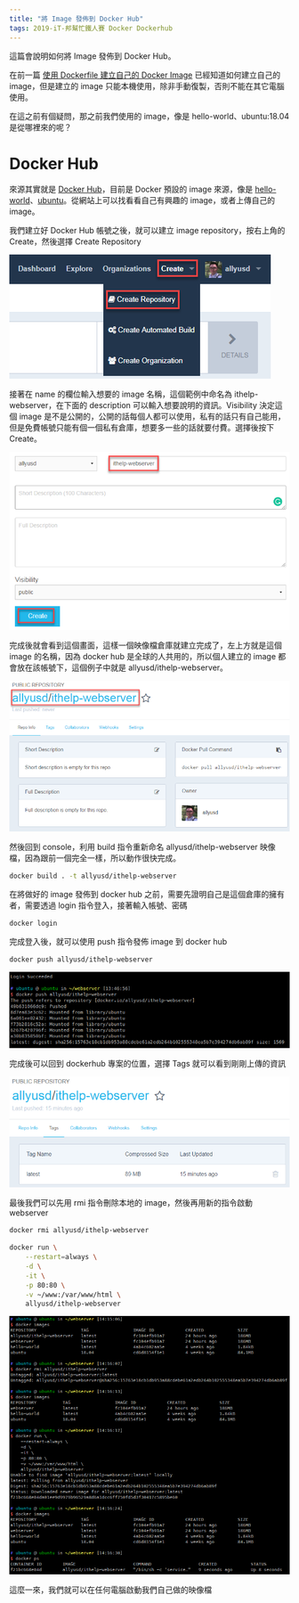 ```yaml
---
title: "將 Image 發佈到 Docker Hub"
tags: 2019-iT-邦幫忙鐵人賽 Docker Dockerhub
---
```


這篇會說明如何將 Image 發佈到 Docker Hub。

在前一篇 [使用 Dockerfile 建立自己的 Docker Image](https://twblog.hongjianching.com/2018/10/06/using-dockerfile-build-docker-image/) 已經知道如何建立自己的 image，但是建立的 image 只能本機使用，除非手動復製，否則不能在其它電腦使用。

在這之前有個疑問，那之前我們使用的 image，像是 hello-world、ubuntu:18.04 是從哪裡來的呢？

# Docker Hub

來源其實就是 [Docker Hub](https://hub.docker.com/)，目前是 Docker 預設的 image 來源，像是 [hello-world](https://hub.docker.com/_/hello-world/)、[ubuntu](https://hub.docker.com/_/ubuntu/)。從網站上可以找看看自己有興趣的 image，或者上傳自己的 image。

我們建立好 Docker Hub 帳號之後，就可以建立 image repository，按右上角的 Create，然後選擇 Create Repository

![](/assets/images/2018-10-07-push-image-to-dockerhub/2018-10-07_21-28-11.png)

接著在 name 的欄位輸入想要的 image 名稱，這個範例中命名為 ithelp-webserver，在下面的 description 可以輸入想要說明的資訊。Visibility 決定這個 image 是不是公開的，公開的話每個人都可以使用，私有的話只有自己能用，但是免費帳號只能有個一個私有倉庫，想要多一些的話就要付費。選擇後按下 Create。

![](/assets/images/2018-10-07-push-image-to-dockerhub/2018-10-07_21-32-50.png)

完成後就會看到這個畫面，這樣一個映像檔倉庫就建立完成了，左上方就是這個 image 的名稱，因為 docker hub 是全球的人共用的，所以個人建立的 image 都會放在該帳號下，這個例子中就是 allyusd/ithelp-webserver。

![](/assets/images/2018-10-07-push-image-to-dockerhub/2018-10-07_21-37-31.png)

然後回到 console，利用 build 指令重新命名 allyusd/ithelp-webserver 映像檔，因為跟前一個完全一樣，所以動作很快完成。

```bash
docker build . -t allyusd/ithelp-webserver
```

在將做好的 image 發佈到 docker hub 之前，需要先證明自己是這個倉庫的擁有者，需要透過 login 指令登入，接著輸入帳號、密碼

```bash
docker login
```

完成登入後，就可以使用 push 指令發佈 image 到 docker hub

```bash
docker push allyusd/ithelp-webserver
```

![](/assets/images/2018-10-07-push-image-to-dockerhub/2018-10-07_22-11-55.png)

完成後可以回到 dockerhub 專案的位置，選擇 Tags 就可以看到剛剛上傳的資訊

![](/assets/images/2018-10-07-push-image-to-dockerhub/2018-10-07_22-13-23.png)

最後我們可以先用 rmi 指令刪除本地的 image，然後再用新的指令啟動 webserver

```bash
docker rmi allyusd/ithelp-webserver
```

```bash
docker run \
    --restart=always \
    -d \
    -it \
    -p 80:80 \
    -v ~/www:/var/www/html \
    allyusd/ithelp-webserver
```

![](/assets/images/2018-10-07-push-image-to-dockerhub/2018-10-07_22-18-26.png)

這麼一來，我們就可以在任何電腦啟動我們自己做的映像檔

